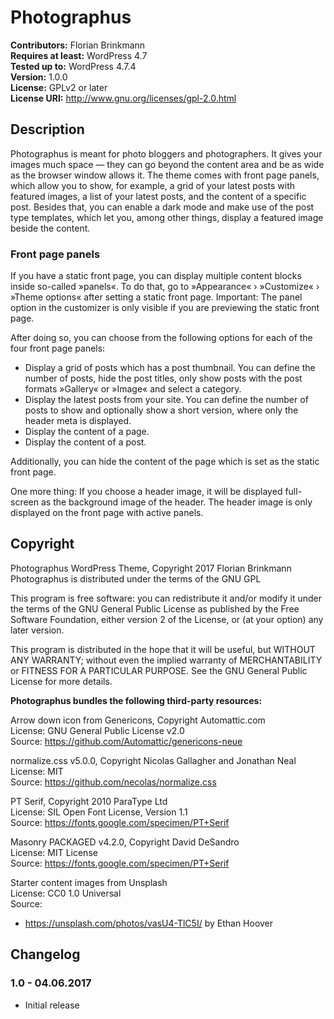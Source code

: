 # Photographus

**Contributors:** Florian Brinkmann  
**Requires at least:** WordPress 4.7  
**Tested up to:** WordPress 4.7.4  
**Version:** 1.0.0  
**License:** GPLv2 or later  
**License URI:** http://www.gnu.org/licenses/gpl-2.0.html  

## Description

Photographus is meant for photo bloggers and photographers. It gives your images much space — they can go beyond the content area and be as wide as the browser window allows it. The theme comes with front page panels, which allow you to show, for example, a grid of your latest posts with featured images, a list of your latest posts, and the content of a specific post. Besides that, you can enable a dark mode and make use of the post type templates, which let you, among other things, display a featured image beside the content.

### Front page panels

If you have a static front page, you can display multiple content blocks inside so-called »panels«. 
To do that, go to »Appearance« › »Customize« › »Theme options« after setting a static front page. 
Important: The panel option in the customizer is only visible if you are previewing the static front page.

After doing so, you can choose from the following options for each of the four front page panels:

* Display a grid of posts which has a post thumbnail. You can define the number of posts, hide the post titles, only show 
posts with the post formats »Gallery« or »Image« and select a category.
* Display the latest posts from your site. You can define the number of posts to show and optionally 
show a short version, where only the header meta is displayed.
* Display the content of a page.
* Display the content of a post.

Additionally, you can hide the content of the page which is set as the static front page.

One more thing: If you choose a header image, it will be displayed full-screen as the background image 
of the header. The header image is only displayed on the front page with active panels.

## Copyright

Photographus WordPress Theme, Copyright 2017 Florian Brinkmann
Photographus is distributed under the terms of the GNU GPL

This program is free software: you can redistribute it and/or modify
it under the terms of the GNU General Public License as published by
the Free Software Foundation, either version 2 of the License, or
(at your option) any later version.

This program is distributed in the hope that it will be useful,
but WITHOUT ANY WARRANTY; without even the implied warranty of
MERCHANTABILITY or FITNESS FOR A PARTICULAR PURPOSE. See the
GNU General Public License for more details.

**Photographus bundles the following third-party resources:**

Arrow down icon from Genericons, Copyright Automattic.com  
License: GNU General Public License v2.0  
Source: https://github.com/Automattic/genericons-neue

normalize.css v5.0.0, Copyright Nicolas Gallagher and Jonathan Neal  
License: MIT  
Source: https://github.com/necolas/normalize.css

PT Serif, Copyright 2010 ParaType Ltd  
License: SIL Open Font License, Version 1.1  
Source: https://fonts.google.com/specimen/PT+Serif 

Masonry PACKAGED v4.2.0, Copyright David DeSandro  
License: MIT License  
Source: https://fonts.google.com/specimen/PT+Serif 

Starter content images from Unsplash  
License: CC0 1.0 Universal  
Source:
* https://unsplash.com/photos/vasU4-TlC5I/ by Ethan Hoover



## Changelog

### 1.0 - 04.06.2017
* Initial release
